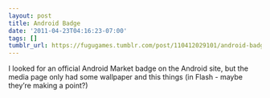 ```yaml
---
layout: post
title: Android Badge
date: '2011-04-23T04:16:23-07:00'
tags: []
tumblr_url: https://fugugames.tumblr.com/post/110412029101/android-badge
---
```

I looked for an official Android Market badge on the Android site, but the media page only had some wallpaper and this things (in Flash - maybe they’re making a point?)

